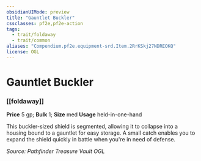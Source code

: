 ```yaml
---
obsidianUIMode: preview
title: "Gauntlet Buckler"
cssclasses: pf2e,pf2e-action
tags:
  - trait/foldaway
  - trait/common
aliases: "Compendium.pf2e.equipment-srd.Item.2RrKSkj27NDREOKQ"
license: OGL
---
```

# Gauntlet Buckler

### [[foldaway]]


**Price** 5 gp; 
**Bulk** 1; **Size** med
**Usage** held-in-one-hand

This buckler-sized shield is segmented, allowing it to collapse into a housing bound to a gauntlet for easy storage. A small catch enables you to expand the shield quickly in battle when you're in need of defense.

*Source: Pathfinder Treasure Vault*
*OGL*